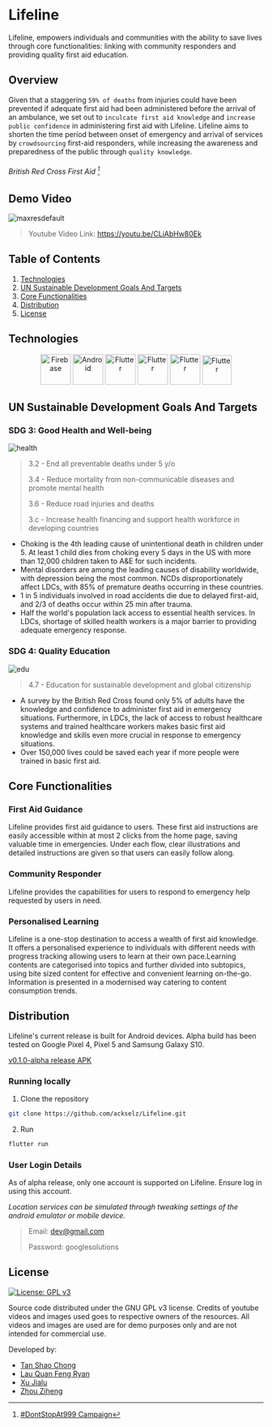 # Lifeline
Lifeline, empowers individuals and communities with the ability to save lives through core functionalities: linking with community responders and providing quality first aid education.

## Overview
Given that a staggering ```59% of deaths``` from injuries could have been prevented if adequate first aid had been administered before the arrival of an ambulance, we set out to ```inculcate first aid knowledge``` and ```increase public confidence``` in administering first aid with Lifeline. Lifeline aims to shorten the time period between onset of emergency and arrival of services by ```crowdsourcing``` first-aid responders, while increasing the awareness and preparedness of the public through ```quality knowledge```.

######  British Red Cross First Aid [^1]
[^1]: [#DontStopAt999 Campaign](https://www.redcross.org.uk/first-aid/dont-stop-at-999)

## Demo Video
![maxresdefault](https://user-images.githubusercontent.com/63765620/228293309-03d00704-d9ea-4674-8b1c-b9f28049d392.jpg)

> Youtube Video Link: https://youtu.be/CLiAbHw80Ek

## Table of Contents
  <ol>
    <li><a href="#technologies">Technologies</a></li>
    <li><a href="#un-sustainable-development-goals-and-targets">UN Sustainable Development Goals And Targets</a></li>
    <li><a href="#core-functionalities">Core Functionalities</a></li>
    <li><a href="#distribution">Distribution</a></li>
    <li><a href="#license">License</a></li>
  </ol>

## Technologies

<div align="center">
	<img height="60" src="https://user-images.githubusercontent.com/25181517/189716855-2c69ca7a-5149-4647-936d-780610911353.png" alt="Firebase" title="Firebase" />
	<img height="60" src="https://user-images.githubusercontent.com/63765620/228299869-36a40db1-c608-45cb-8fd4-fbe45425ecb2.png" alt="Android" title="Android" />
	<img height="60" src="https://user-images.githubusercontent.com/25181517/186150365-da1eccce-6201-487c-8649-45e9e99435fd.png" alt="Flutter" title="Flutter" />
 	<img height="60" src="https://user-images.githubusercontent.com/63765620/228297319-699b5cee-0fc4-4c1f-972c-5a945ca30af9.png" alt="Flutter" title="Google Maps Platform" />
	<img height="60" src="https://user-images.githubusercontent.com/63765620/228300098-4aa01eeb-003c-48f2-acfb-e1d17883b1ad.png" alt="Flutter" title="Dart" />
	<img height="58" src="https://user-images.githubusercontent.com/63765620/228302531-4822866b-d460-4741-9185-958f17fce9f7.png" alt="Flutter" title="Dart" />
</div>


## UN Sustainable Development Goals And Targets
### SDG 3: Good Health and Well-being
![health](https://user-images.githubusercontent.com/63765620/228413156-ab24326d-a560-44bf-a506-529c435ab41b.png)

> 3.2 - End all preventable deaths under 5 y/o
> 
> 3.4 - Reduce mortality from non-communicable diseases and promote mental health
> 
> 3.6 - Reduce road injuries and deaths
> 
> 3.c - Increase health financing and support health workforce in developing countries


- Choking is the 4th leading cause of unintentional death in children under 5. At least 1 child dies from choking every 5 days in the US with more than 12,000 children taken to A&E for such incidents.
- Mental disorders are among the leading causes of disability worldwide, with depression being the most common. NCDs disproportionately affect LDCs, with 85% of premature deaths occurring in these countries.
- 1 in 5 individuals involved in road accidents die due to delayed first-aid, and 2/3 of deaths occur within 25 min after trauma.
- Half the world's population lack access to essential health services. In LDCs, shortage of skilled health workers is a major barrier to providing adequate emergency response.

### SDG 4: Quality Education
![edu](https://user-images.githubusercontent.com/63765620/228413247-fbceaa34-1927-42fb-b28d-5c348731d86d.png)

> 4.7 - Education for sustainable development and global citizenship

- A survey by the British Red Cross found only 5% of adults have the knowledge and confidence to administer first aid in emergency situations. 
Furthermore, in LDCs, the lack of access to robust healthcare systems and trained healthcare workers makes basic first aid knowledge and skills
even more crucial in response to emergency situations. 
- Over 150,000 lives could be saved each year if more people were trained in basic first aid.


## Core Functionalities

### First Aid Guidance

Lifeline provides first aid guidance to users. These first aid instructions are easily accessible within at most 2 clicks from the home page, saving valuable time in emergencies. Under each flow, clear illustrations and detailed instructions are given so that users can easily follow along.


### Community Responder

Lifeline provides the capabilities for users to respond to emergency help requested by users in need.


### Personalised Learning

Lifeline is a one-stop destination to access a wealth of first aid knowledge. It offers a personalised experience to individuals with different needs with progress tracking allowing users to learn at their own pace.Learning contents are categorised into topics and further divided into subtopics, using bite sized content for effective and convenient learning on-the-go. Information is presented in a modernised way catering to content consumption trends.


## Distribution

Lifeline's current release is built for Android devices. Alpha build has been tested on Google Pixel 4, Pixel 5 and Samsung Galaxy S10.

[v0.1.0-alpha release APK](https://github.com/ackselz/Lifeline/releases/tag/v0.1.0-alpha)

### Running locally
1. Clone the repository
```sh
git clone https://github.com/ackselz/Lifeline.git
```

2. Run
```sh
flutter run
```

### User Login Details
As of alpha release, only one account is supported on Lifeline. Ensure log in using this account. 

*Location services can be simulated through tweaking settings of the android emulator or mobile device.*

> Email: dev@gmail.com
>
> Password: googlesolutions

## License

[![License: GPL v3](https://img.shields.io/badge/License-GPLv3-yellow.svg)](https://www.gnu.org/licenses/gpl-3.0)

Source code distributed under the GNU GPL v3 license. Credits of youtube videos and images used goes to respective owners of the resources.
All videos and images are used are for demo purposes only and are not intended for commercial use.

Developed by:

- [Tan Shao Chong](https://github.com/ackselz)
- [Lau Quan Feng Ryan](https://github.com/RyanLauQF)
- [Xu Jialu](https://github.com/3nityR)
- [Zhou Ziheng](https://github.com/zorridge)
